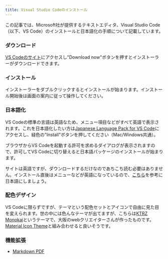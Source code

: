 ```yaml
---
title: Visual Studio Codeのインストール
---
```

この記事では、Microsoft社が提供するテキストエディタ、Visual Studio Code（以下、VS Code）のインストールと日本語化の手順について記載しています。

### ダウンロード
[VS Codeのサイト](https://azure.microsoft.com/ja-jp/products/visual-studio-code/)にアクセスし"Download now"ボタンを押すとインストーラーがダウンロードできます。

### インストール
インストーラーをダブルクリックするとインストールが始まります。インストール開始後は画面の案内に従って操作してください。

### 日本語化
VS Codeの標準の言語は英語なため、メニュー項目などがすべて英語で表示されます。これを日本語化したい方は[Japanese Language Pack for VS Code](https://marketplace.visualstudio.com/items?itemName=MS-CEINTL.vscode-language-pack-ja)にアクセスし、緑色の"Install"ボタンを押してください（Mac/Windows共通）。

ブラウザからVS Codeを起動する許可を求めるダイアログが表示されますので、許可してVS Codeに切り替えると日本語パッケージのインストールが始まります。

サイトは英語ですが、ダウンロードするだけなのであちこち読む必要はありません。インストール直後はメニューなどが英語になっているので、[こちら](https://www.javadrive.jp/vscode/install/index4.html)を参考に日本語にしましょう。

### 配色デザイン
VS Codeに限らずですが、テーマという配色セットとアイコンで自由に見た目を変えられます。世の中には色んなテーマが出てますが、こちらは[KTRZ Monokai](https://ixkaito.github.io/ktrz-monokai/)というテーマで、大阪のwebクリエイターさんが作ったものです。[Material Icon Theme](https://marketplace.visualstudio.com/items?itemName=PKief.material-icon-theme)と組み合わせると良いそうです。

### 機能拡張
- [Markdown PDF](https://marketplace.visualstudio.com/items?itemName=yzane.markdown-pdf)